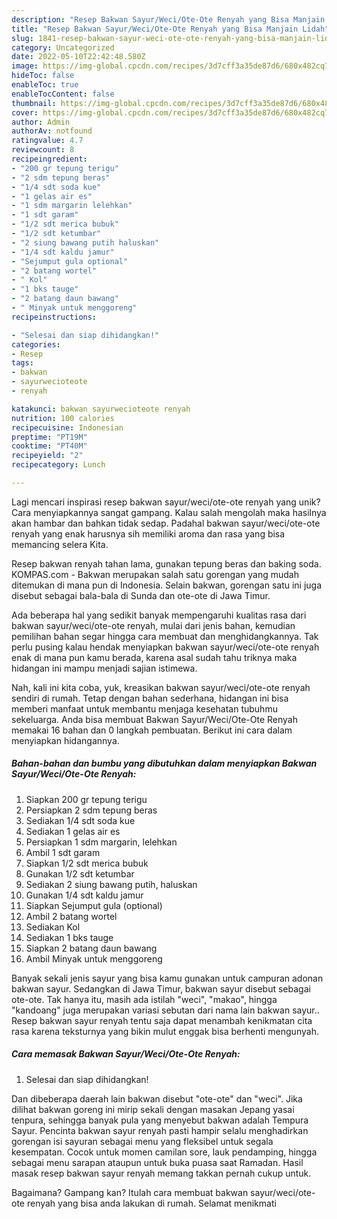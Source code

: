 ```yaml
---
description: "Resep Bakwan Sayur/Weci/Ote-Ote Renyah yang Bisa Manjain Lidah"
title: "Resep Bakwan Sayur/Weci/Ote-Ote Renyah yang Bisa Manjain Lidah"
slug: 1841-resep-bakwan-sayur-weci-ote-ote-renyah-yang-bisa-manjain-lidah
category: Uncategorized
date: 2022-05-10T22:42:48.580Z
image: https://img-global.cpcdn.com/recipes/3d7cff3a35de87d6/680x482cq70/bakwan-sayurweciote-ote-renyah-foto-resep-utama.jpg
hideToc: false
enableToc: true
enableTocContent: false
thumbnail: https://img-global.cpcdn.com/recipes/3d7cff3a35de87d6/680x482cq70/bakwan-sayurweciote-ote-renyah-foto-resep-utama.jpg
cover: https://img-global.cpcdn.com/recipes/3d7cff3a35de87d6/680x482cq70/bakwan-sayurweciote-ote-renyah-foto-resep-utama.jpg
author: Admin
authorAv: notfound
ratingvalue: 4.7
reviewcount: 8
recipeingredient:
- "200 gr tepung terigu"
- "2 sdm tepung beras"
- "1/4 sdt soda kue"
- "1 gelas air es"
- "1 sdm margarin lelehkan"
- "1 sdt garam"
- "1/2 sdt merica bubuk"
- "1/2 sdt ketumbar"
- "2 siung bawang putih haluskan"
- "1/4 sdt kaldu jamur"
- "Sejumput gula optional"
- "2 batang wortel"
- " Kol"
- "1 bks tauge"
- "2 batang daun bawang"
- " Minyak untuk menggoreng"
recipeinstructions:

- "Selesai dan siap dihidangkan!"
categories:
- Resep
tags:
- bakwan
- sayurwecioteote
- renyah

katakunci: bakwan sayurwecioteote renyah 
nutrition: 100 calories
recipecuisine: Indonesian
preptime: "PT19M"
cooktime: "PT40M"
recipeyield: "2"
recipecategory: Lunch

---
```





Lagi mencari inspirasi resep bakwan sayur/weci/ote-ote renyah yang unik? Cara menyiapkannya sangat gampang. Kalau salah mengolah maka hasilnya akan hambar dan bahkan tidak sedap. Padahal bakwan sayur/weci/ote-ote renyah yang enak harusnya sih memiliki aroma dan rasa yang bisa memancing selera Kita.





Resep bakwan renyah tahan lama, gunakan tepung beras dan baking soda. KOMPAS.com - Bakwan merupakan salah satu gorengan yang mudah ditemukan di mana pun di Indonesia. Selain bakwan, gorengan satu ini juga disebut sebagai bala-bala di Sunda dan ote-ote di Jawa Timur.

Ada beberapa hal yang sedikit banyak mempengaruhi kualitas rasa dari bakwan sayur/weci/ote-ote renyah, mulai dari jenis bahan, kemudian pemilihan bahan segar hingga cara membuat dan menghidangkannya. Tak perlu pusing kalau hendak menyiapkan bakwan sayur/weci/ote-ote renyah enak di mana pun kamu berada, karena asal sudah tahu triknya maka hidangan ini mampu menjadi sajian istimewa.






Nah, kali ini kita coba, yuk, kreasikan bakwan sayur/weci/ote-ote renyah sendiri di rumah. Tetap dengan bahan sederhana, hidangan ini bisa memberi manfaat untuk membantu menjaga kesehatan tubuhmu sekeluarga. Anda bisa membuat Bakwan Sayur/Weci/Ote-Ote Renyah memakai 16 bahan dan 0 langkah pembuatan. Berikut ini cara dalam menyiapkan hidangannya.

<!--inarticleads1-->

##### Bahan-bahan dan bumbu yang dibutuhkan dalam menyiapkan Bakwan Sayur/Weci/Ote-Ote Renyah:

1. Siapkan 200 gr tepung terigu
1. Persiapkan 2 sdm tepung beras
1. Sediakan 1/4 sdt soda kue
1. Sediakan 1 gelas air es
1. Persiapkan 1 sdm margarin, lelehkan
1. Ambil 1 sdt garam
1. Siapkan 1/2 sdt merica bubuk
1. Gunakan 1/2 sdt ketumbar
1. Sediakan 2 siung bawang putih, haluskan
1. Gunakan 1/4 sdt kaldu jamur
1. Siapkan Sejumput gula (optional)
1. Ambil 2 batang wortel
1. Sediakan  Kol
1. Sediakan 1 bks tauge
1. Siapkan 2 batang daun bawang
1. Ambil  Minyak untuk menggoreng


Banyak sekali jenis sayur yang bisa kamu gunakan untuk campuran adonan bakwan sayur. Sedangkan di Jawa Timur, bakwan sayur disebut sebagai ote-ote. Tak hanya itu, masih ada istilah &#34;weci&#34;, &#34;makao&#34;, hingga &#34;kandoang&#34; juga merupakan variasi sebutan dari nama lain bakwan sayur.. Resep bakwan sayur renyah tentu saja dapat menambah kenikmatan cita rasa karena teksturnya yang bikin mulut enggak bisa berhenti mengunyah. 

<!--inarticleads2-->

##### Cara memasak Bakwan Sayur/Weci/Ote-Ote Renyah:


1. Selesai dan siap dihidangkan!

Dan dibeberapa daerah lain bakwan disebut &#34;ote-ote&#34; dan &#34;weci&#34;. Jika dilihat bakwan goreng ini mirip sekali dengan masakan Jepang yasai tenpura, sehingga banyak pula yang menyebut bakwan adalah Tempura Sayur. Pencinta bakwan sayur renyah pasti hampir selalu menghadirkan gorengan isi sayuran sebagai menu yang fleksibel untuk segala kesempatan. Cocok untuk momen camilan sore, lauk pendamping, hingga sebagai menu sarapan ataupun untuk buka puasa saat Ramadan. Hasil masak resep bakwan sayur renyah memang takkan pernah cukup untuk. 

Bagaimana? Gampang kan? Itulah cara membuat bakwan sayur/weci/ote-ote renyah yang bisa anda lakukan di rumah. Selamat menikmati
